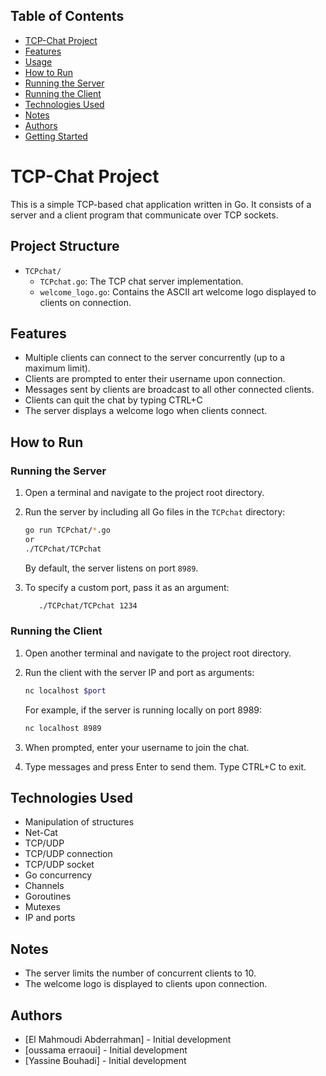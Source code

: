 ## Table of Contents

- [TCP-Chat Project](#tcp-chat-project)
- [Features](#features)
- [Usage](#usage)
- [How to Run](#how-to-run)
- [Running the Server](#running-the-server)
- [Running the Client](#running-the-client)
- [Technologies Used](#technologies-used)
- [Notes](#notes)
- [Authors](#authors)
- [Getting Started](#getting-started)


# TCP-Chat Project

This is a simple TCP-based chat application written in Go. It consists of a server and a client program that communicate over TCP sockets.

## Project Structure

- `TCPchat/`
  - `TCPchat.go`: The TCP chat server implementation.
  - `welcome_logo.go`: Contains the ASCII art welcome logo displayed to clients on connection.

## Features

- Multiple clients can connect to the server concurrently (up to a maximum limit).
- Clients are prompted to enter their username upon connection.
- Messages sent by clients are broadcast to all other connected clients.
- Clients can quit the chat by typing CTRL+C
- The server displays a welcome logo when clients connect.

## How to Run

### Running the Server

1. Open a terminal and navigate to the project root directory.

2. Run the server by including all Go files in the `TCPchat` directory:

   ```bash
   go run TCPchat/*.go
   or 
   ./TCPchat/TCPchat
   ```

   By default, the server listens on port `8989`.

3. To specify a custom port, pass it as an argument:

   ```bash
      ./TCPchat/TCPchat 1234
   ```

### Running the Client

1. Open another terminal and navigate to the project root directory.

2. Run the client with the server IP and port as arguments:

   ```bash
   nc localhost $port
   ```

   For example, if the server is running locally on port 8989:

   ```bash
   nc localhost 8989
   ```

3. When prompted, enter your username to join the chat.

4. Type messages and press Enter to send them. Type CTRL+C to exit.

## Technologies Used

- Manipulation of structures
- Net-Cat
- TCP/UDP
- TCP/UDP connection
- TCP/UDP socket
- Go concurrency
- Channels
- Goroutines
- Mutexes
- IP and ports

## Notes

- The server limits the number of concurrent clients to 10.
- The welcome logo is displayed to clients upon connection.


## Authors


- [El Mahmoudi Abderrahman] - Initial development
- [oussama erraoui] - Initial development
- [Yassine Bouhadi] - Initial development
